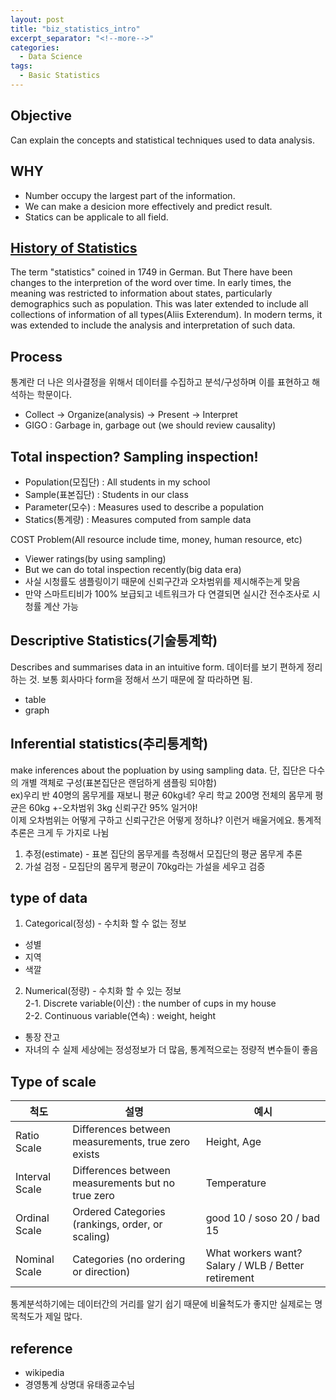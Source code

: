 ```yaml
---
layout: post
title: "biz_statistics_intro"
excerpt_separator: "<!--more-->"
categories:
  - Data Science
tags:
  - Basic Statistics
---
```


## Objective
Can explain the concepts and statistical techniques used to data analysis.

<!--more-->

## WHY
* Number occupy the largest part of the information.
* We can make a desicion more effectively and predict result.
* Statics can be applicale to all field.

<!--more-->

## [History of Statistics](https://en.wikipedia.org/wiki/History_of_statistics)
The term "statistics" coined in 1749 in German. But There have been changes to the interpretion of the word over time. In early times, the meaning was restricted to information about states, particularly demographics such as population. This was later extended to include all collections of information of all types(Aliis Exterendum). In modern terms, it was extended to include the analysis and interpretation of such data. 

<!--more-->

## Process
통계란 더 나은 의사결정을 위해서 데이터를 수집하고 분석/구성하며 이를 표현하고 해석하는 학문이다.  
* Collect -> Organize(analysis) -> Present -> Interpret
* GIGO : Garbage in, garbage out (we should review causality)
<!--more-->

## Total inspection? Sampling inspection!

* Population(모집단) : All students in my school
* Sample(표본집단) : Students in our class
* Parameter(모수) : Measures used to describe a population
* Statics(통계량) : Measures computed from sample data  

COST Problem(All resource include time, money, human resource, etc)

- Viewer ratings(by using sampling)
- But we can do total inspection recently(big data era)
- 사실 시청률도 샘플링이기 때문에 신뢰구간과 오차범위를 제시해주는게 맞음
- 만약 스마트티비가 100% 보급되고 네트워크가 다 연결되면 실시간 전수조사로 시청률 계산 가능

<!--more-->

## Descriptive Statistics(기술통계학)

Describes and summarises data in an intuitive form. 데이터를 보기 편하게 정리하는 것. 보통 회사마다 form을 정해서 쓰기 때문에 잘 따라하면 됨.
* table
* graph

<!--more-->

## Inferential statistics(추리통계학)

make inferences about the popluation by using sampling data. 단, 집단은 다수의 개별 객체로 구성(표본집단은 랜덤하게 샘플링 되야함)  
ex)우리 반 40명의 몸무게를 재보니 평균 60kg네? 우리 학교 200명 전체의 몸무게 평균은 60kg +-오차범위 3kg 신뢰구간 95% 일거야!  
이제 오차범위는 어떻게 구하고 신뢰구간은 어떻게 정하냐? 이런거 배울거에요. 통계적 추론은 크게 두 가지로 나뉨

1. 추정(estimate) - 표본 집단의 몸무게를 측정해서 모집단의 평균 몸무게 추론
2. 가설 검정 - 모집단의 몸무게 평균이 70kg라는 가설을 세우고 검증

<!--more-->

## type of data

1. Categorical(정성) - 수치화 할 수 없는 정보
* 성별
* 지역
* 색깔

2. Numerical(정량) - 수치화 할 수 있는 정보  
  2-1. Discrete variable(이산) : the number of cups in my house  
  2-2. Continuous variable(연속) : weight, height
* 통장 잔고
* 자녀의 수
실제 세상에는 정성정보가 더 많음, 통계적으로는 정량적 변수들이 좋음

<!--more-->

## Type of scale

| 척도 | 설명 | 예시 |
| -------- | ------ |  ------ |
|Ratio Scale| Differences between measurements, true zero exists | Height, Age | 
|Interval Scale|Differences between measurements but no true zero|Temperature|
|Ordinal Scale|Ordered Categories (rankings, order, or scaling)|good 10 / soso 20 / bad 15|
|Nominal Scale|Categories (no ordering or direction)|What workers want? Salary / WLB / Better retirement|

통계분석하기에는 데이터간의 거리를 알기 쉽기 때문에 비율척도가 좋지만 실제로는 명목척도가 제일 많다.



<!--more-->



## reference
* wikipedia
* 경영통계 상명대 유태종교수님

